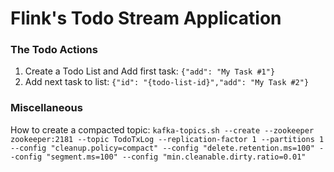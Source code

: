# Flink's Todo Stream Application
### The Todo Actions 
1. Create a Todo List and Add first task:
   `{"add": "My Task #1"}`
2. Add next task to list:
   `{"id": "{todo-list-id}","add": "My Task #2"}`
   


### Miscellaneous

How to create a compacted topic:
`kafka-topics.sh --create --zookeeper zookeeper:2181 --topic TodoTxLog --replication-factor 1 --partitions 1 --config "cleanup.policy=compact" --config "delete.retention.ms=100" --config "segment.ms=100" --config "min.cleanable.dirty.ratio=0.01"`
